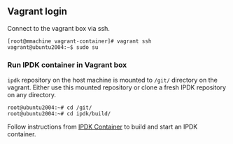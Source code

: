 ## Vagrant login

Connect to the vagrant box via ssh.
```
[root@mmachine vagrant-container]# vagrant ssh
vagrant@ubuntu2004:~$ sudo su
```

### Run IPDK container in Vagrant box

`ipdk` repository on the host machine is mounted to `/git/` directory on the vagrant.
Either use this mounted repository or clone a fresh IPDK repository on any
directory.

```
root@ubuntu2004:~# cd /git/
root@ubuntu2004:~# cd ipdk/build/
```

Follow instructions from [IPDK Container](https://github.com/ipdk-io/ipdk/blob/main/build/networking/README_DOCKER.md) to build and start an IPDK container.
